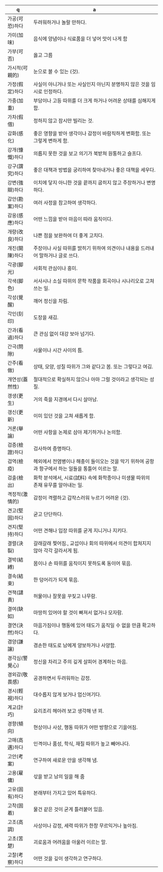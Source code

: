 q | a
---|---
가공(可恐)하다	| 두려워하거나 놀랄 만하다. 
가미(加味)	| 음식에 양념이나 식료품을 더 넣어 맛이 나게 함
가부(可否)	| 옳고 그름
가시적(可親的)	| 눈으로 볼 수 있는 (것).
가정(假定)하다	| 사실이 아니거나 또는 사실인지 아닌지 분명하지 않은 것을 임시로 인정하다.
가중(加重)	| 부담이나 고등 따위를 더 크게 하거나 어려운 상태를 심해지게 함.
가차(假借)	| 정하지 않고 잠시만 빌리는 것.
감화(感化)	| 좋은 영향을 받아 생각이나 감정이 바람직하게 변화함. 또는 그렇게 변하게 함.
강개(慷慨)하다	| 의롭지 못한 것을 보고 의기가 북받쳐 원통하고 슬프다.
강구(謂究)하다	| 좋은 대책과 방법을 궁리하여 찾아내거나 좋은 대책을 세우다.
강변(強辯)하다	| 이치에 닿지 아니한 것을 끝까지 굽히지 않고 주장하거나 변명하다.
감안(勘案)하다	| 여러 사정을 참고하여 생각하다.
감응(感應)하다	| 어떤 느낌을 받아 마음이 따라 움직이다.
개량(改良)하다	| 나쁜 점을 보완하여 더 좋게 고치다.
개진(開陳)하다	| 주장이나 사실 따위를 밝히기 위하여 의견이나 내용을 드러내어 말하거나 글로 쓰다.
각광(脚光)	| 사회적 관심이나 흥미.
각색(脚色)	| 서사시나 소실 따위의 문학 작품을 회곡이나 시나리오로 고쳐 쓰는 일.
각성(覺醒)	| 깨어 정신을 차림.
각인(刻印)	| 도장을 새김.
간과(看過)하다	| 큰 관심 없이 대강 보아 넘기다.
간극(問隙)	| 사물이나 시간 사이의 틈.
간주(看做)	| 상태, 모양, 성질 따위가 그와 같다고 봄. 또는 그렇다고 여김.
개연성(蓋然性)	| 절대적으로 확실하지 않으나 아마 그럴 것이라고 생각되는 성질.
갱생(更生)	| 거의 죽을 지경에서 다시 살아남.
갱신(更新)	| 이미 있던 것을 고쳐 새롭게 함.
거론(舉論)	| 어떤 사항을 논제로 삼아 제기하거나 논의함.
검증(檢證)하다	| 검사하여 증명하다.
검역(檢疫)	| 헤외에서 전염병이나 해충이 들이오는 것을 막기 위하여 공항과 항구에서 하는 일들을 통틀어 이르는 말.
검출(檢出)	| 화학 분석에서, 시료(試料) 속에 화학종이나 미생물 따위의 존재 유무를 알아내는 일.
격정적(激情的)	| 감정이 격렬하고 갑작스러워 누르기 어려운 (것).
견고(堅固)하다	| 굳고 단단하다.
견지(堅持)하다	| 어떤 견해나 입장 따위를 굳게 지니거나 지키다.
결렬(決裂)	| 갈래갈래 찢어짐., 교섭이나 회의 따위에서 의견이 합쳐지지 않아 각각 갈라서게 됨.
결박(結縛)	| 몸이나 손 따위를 움직이지 못하도록 동이어 묶음.
결속(結束)	| 한 덩어리가 되게 묶음.
견책(譴責)	| 허물이나 잘못을 꾸짖고 나무람.
결여(缺如)	| 마땅히 있어야 할 것이 빠져서 없거나 모자람.
결연(決然)하다	| 마음가짐이나 행동에 있어 태도가 움직일 수 없을 만큼 확고하다.
겸양(謙譲)	| 겸손한 태도로 남에게 양보하거나 사양함.
경각심(警覺心)	| 정신을 차리고 주의 깊게 살피어 경계하는 마음.
경외감(敬畏感)	| 공경하면서 두려워하는 감정.
경시(輕視)하다	| 대수롭지 않게 보거나 업신여기다.
계교(計巧)	| 요리조리 헤아려 보고 생각해 낸 꾀.
경향(傾向)	| 현상이나 사상, 행동 따위가 어떤 방향으로 기을어짐.
고매(高邁)하다	| 인격이나 품성, 학식, 재질 따위가 높고 빼어나다.
고안(考案)	| 연구하여 새로운 안을 생각해 냄.
고용(雇傭)	| 삯을 받고 남의 일을 해 줌
고유(固有)하다	| 본래부터 가지고 있어 특유하다.
고착(固着)	| 물건 같은 것이 굳게 틀러붙어 있음.
고조(高調)	| 사상이나 감정, 세력 따위가 한창 무르익거나 높아짐.
고초(苦楚)	| 괴로움과 어려움을 아울러 이르는 말.
고찰(考察)하다	| 어떤 것을 깊이 생각하고 연구하다.
